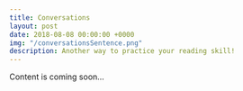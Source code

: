 ```yaml
---
title: Conversations
layout: post
date: 2018-08-08 00:00:00 +0000
img: "/conversationsSentence.png"
description: Another way to practice your reading skill!
---
```


Content is coming soon...
